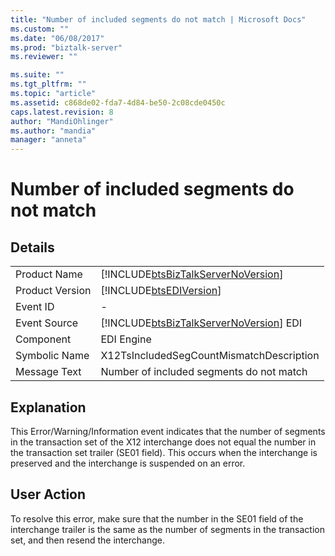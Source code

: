 ```yaml
---
title: "Number of included segments do not match | Microsoft Docs"
ms.custom: ""
ms.date: "06/08/2017"
ms.prod: "biztalk-server"
ms.reviewer: ""

ms.suite: ""
ms.tgt_pltfrm: ""
ms.topic: "article"
ms.assetid: c868de02-fda7-4d84-be50-2c08cde0450c
caps.latest.revision: 8
author: "MandiOhlinger"
ms.author: "mandia"
manager: "anneta"
---
```

# Number of included segments do not match
## Details  
  
|                 |                                                                                        |
|-----------------|----------------------------------------------------------------------------------------|
|  Product Name   |   [!INCLUDE[btsBizTalkServerNoVersion](../includes/btsbiztalkservernoversion-md.md)]   |
| Product Version |               [!INCLUDE[btsEDIVersion](../includes/btsediversion-md.md)]               |
|    Event ID     |                                           -                                            |
|  Event Source   | [!INCLUDE[btsBizTalkServerNoVersion](../includes/btsbiztalkservernoversion-md.md)] EDI |
|    Component    |                                       EDI Engine                                       |
|  Symbolic Name  |                        X12TsIncludedSegCountMismatchDescription                        |
|  Message Text   |                        Number of included segments do not match                        |
  
## Explanation  
 This Error/Warning/Information event indicates that the number of segments in the transaction set of the X12 interchange does not equal the number in the transaction set trailer (SE01 field). This occurs when the interchange is preserved and the interchange is suspended on an error.  
  
## User Action  
 To resolve this error, make sure that the number in the SE01 field of the interchange trailer is the same as the number of segments in the transaction set, and then resend the interchange.